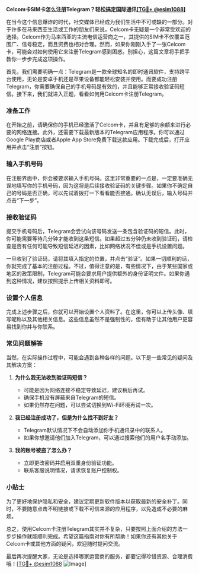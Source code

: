 **Celcom卡SIM卡怎么注册Telegram？轻松搞定国际通讯[[TG💪+ @esim1088](https://t.me/s/esim1088)]**

在当今这个信息爆炸的时代，社交媒体已经成为我们生活中不可或缺的一部分。对于许多在马来西亚生活或工作的朋友们来说，Celcom卡无疑是一个非常受欢迎的选择。Celcom作为马来西亚的主流电信运营商之一，其提供的SIM卡不仅覆盖范围广、信号稳定，而且资费也相对合理。然而，如果你刚刚入手了一张Celcom卡，可能会对如何使用它来注册Telegram感到困惑。别担心，这篇文章将手把手教你一步步完成这项操作。

首先，我们需要明确一点：Telegram是一款全球知名的即时通讯软件，支持跨平台使用，无论是安卓手机还是苹果设备都能轻松安装并使用。而要成功注册Telegram，你需要确保自己的手机号码是有效的，并且能够正常接收验证码短信。接下来，我们就进入正题，看看如何用Celcom卡注册Telegram。

### 准备工作

在开始之前，请确保你的手机已经激活了Celcom卡，并且有足够的余额来进行必要的网络连接。此外，还需要下载最新版本的Telegram应用程序。你可以通过Google Play商店或者Apple App Store免费下载这款应用。下载完成后，打开应用并点击“注册”按钮。

### 输入手机号码

在注册界面中，你会被要求输入手机号码。这里非常重要的一点是，一定要准确无误地填写你的手机号码，因为这将是后续接收验证码的关键步骤。如果你不确定自己的号码是否正确，可以先试着拨打一下看看能否接通。确认无误后，输入号码并点击“下一步”。

### 接收验证码

提交手机号码后，Telegram会尝试向该号码发送一条包含验证码的短信。此时，你可能需要等待几分钟才能收到这条短信。如果超过五分钟仍未收到验证码，请检查是否有任何可能导致短信延迟的因素，比如网络状况不佳或是手机设置问题。

一旦收到了验证码，请将其填入指定的位置，并点击“验证”。如果一切顺利的话，你就完成了基本的注册过程。不过，值得注意的是，有些情况下，由于某些国家或地区的政策限制，Telegram可能会要求用户提供额外的身份证明文件。如果你遇到这种情况，建议按照提示上传相关资料即可。

### 设置个人信息

完成上述步骤之后，你就可以开始设置个人资料了。在这里，你可以上传头像、填写昵称以及其他相关信息。这些信息虽然不是强制性的，但有助于让其他用户更容易找到你并与你联系。

### 常见问题解答

当然，在实际操作过程中，可能会遇到各种各样的问题。以下是一些常见的疑问及其解决方案：

1. **为什么我无法收到验证码短信？**
   - 可能是因为网络连接不稳定导致延迟，建议稍后再试。
   - 确保手机没有屏蔽来自Telegram的短信。
   - 如果仍然存在问题，可以尝试切换到Wi-Fi环境再试一次。

2. **我已经注册成功了，但是为什么找不到好友？**
   - Telegram默认情况下不会自动添加你手机通讯录中的联系人。
   - 如果你想邀请他们加入Telegram，可以通过搜索他们的用户名手动添加。

3. **我的账号被盗了怎么办？**
   - 立即更改密码并启用双重身份验证功能。
   - 联系客服说明情况，请求恢复账户控制权。

### 小贴士

为了更好地保护隐私和安全，建议定期更新软件版本以获取最新的安全补丁。同时，不要随意点击不明链接或下载不可信来源的应用程序，以免造成不必要的麻烦。

总之，使用Celcom卡注册Telegram其实并不复杂，只要按照上面介绍的方法一步步操作就能顺利完成。希望这篇指南对你有所帮助！如果你还有其他关于Celcom卡或其他方面的疑问，欢迎随时提问交流。

最后再次提醒大家，无论是选择哪家运营商的服务，都要记得珍惜资源、合理消费哦！[[TG💪+ @esim1088](https://t.me/s/esim1088) ![Image](https://i.postimg.cc/4NQfJmqS/Snipaste-2025-05-13-00-14-12.png)]
